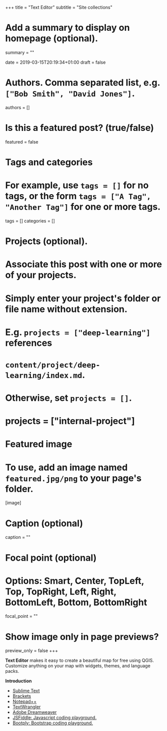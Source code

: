 +++
title = "Text Editor"
subtitle = "Site collections"

# Add a summary to display on homepage (optional).
summary = ""

date = 2019-03-15T20:19:34+01:00
draft = false

# Authors. Comma separated list, e.g. `["Bob Smith", "David Jones"]`.
authors = []

# Is this a featured post? (true/false)
featured = false

# Tags and categories
# For example, use `tags = []` for no tags, or the form `tags = ["A Tag", "Another Tag"]` for one or more tags.
tags = []
categories = []

# Projects (optional).
#   Associate this post with one or more of your projects.
#   Simply enter your project's folder or file name without extension.
#   E.g. `projects = ["deep-learning"]` references
#   `content/project/deep-learning/index.md`.
#   Otherwise, set `projects = []`.
# projects = ["internal-project"]

# Featured image
# To use, add an image named `featured.jpg/png` to your page's folder.
[image]
  # Caption (optional)
  caption = ""

  # Focal point (optional)
  # Options: Smart, Center, TopLeft, Top, TopRight, Left, Right, BottomLeft, Bottom, BottomRight
  focal_point = ""

  # Show image only in page previews?
  preview_only = false
+++

  **Text Editor** makes it easy to create a beautiful map for free using QGIS. Customize anything on your map with widgets, themes, and language packs.

  **Introduction**

- [Sublime Text](https://www.sublimetext.com/)
- [Brackets](http://brackets.io/)
- [Notepad++](https://notepad-plus-plus.org/)
- [TextWrangler](http://www.barebones.com/products/textwrangler/)
- [Adobe Dreamweaver](https://www.adobe.com/products/dreamweaver.html)
- [JSFiddle: Javascript coding playground.](https://jsfiddle.net/)
- [Bootply: Bootstrap coding playground.](https://www.bootply.com/)
